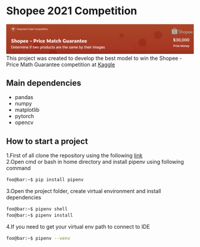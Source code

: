 # Shopee 2021 Competition
![](./images/competition_img.png)
This project was created to develop the best model to win the Shopee - Price Math Guarantee competition at [Kaggle](https://www.kaggle.com/c/shopee-product-matching/overview)

## Main dependencies
- pandas
- numpy
- matplotlib
- pytorch
- opencv

## How to start a project
1.First of all clone the repository using the following [link](https://github.com/DenisioMytnysiano/Shopee-2021-Competition) </br>
2.Open cmd or bash in home directory and install pipenv using following command
```bash
foo@bar:~$ pip install pipenv
```
3.Open the project folder, create virtual environment and install dependencies
```bash
foo@bar:~$ pipenv shell
foo@bar:~$ pipenv install
```
4.If you need to get your virtual env path to connect to IDE
```bash
foo@bar:~$ pipenv --venv
```




